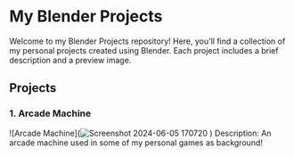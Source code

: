 # My Blender Projects

Welcome to my Blender Projects repository! Here, you'll find a collection of my personal projects created using Blender. Each project includes a brief description and a preview image.

## Projects

### 1. Arcade Machine
![Arcade Machine](![Screenshot 2024-06-05 170720](https://github.com/Mushroom-Ano/BlenderModels/assets/81051693/a77eb01d-9fdd-4e7f-9edc-d526515e76ba)
)
Description: An arcade machine used in some of my personal games as background!
